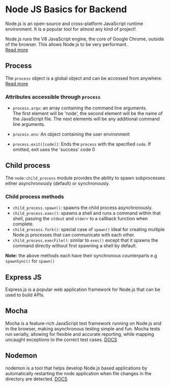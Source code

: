 # Node JS Basics for Backend

Node.js is an open-source and cross-platform JavaScript runtime environment.
It is a popular tool for almost any kind of project!

Node.js runs the V8 JavaScript engine, the core of Google Chrome, outside of
the browser. This allows Node.js to be very performant.\
[Read more](https://nodejs.org/en/learn/getting-started/introduction-to-nodejs)

## Process

The `process` object is a global object and can be accessed from anywhere.\
[Read more](https://node.readthedocs.io/en/latest/api/process/)

### Attributes accessible through `process`

* `process.argv`: an array containing the command line arguments.\
  The first element will be 'node', the second element will be the name of the JavaScript file. The next elements will be any additional command line arguments.

* `process.env`: An object containing the user environment

* `process.exit([code])`: Ends the `process` with the specified `code`.
  If omitted, exit uses the 'success' code 0

## Child process

The `node:child_process` module provides the ability to spawn subprocesses either asynchronously (default) or synchronously.

### Child process methods

* `child_process.spawn()`: spawns the child process asynchronously.
* `child_process.exec()`: spawns a shell and runs a command within that shell,
  passing the `stdout` and `stderr` to a callback function when complete.
* `child_process.fork()`: special case of `spawn()` ideal for creating multiple
  Node.js processes that can communicate with each other.
* `child_process.execFile()`: similar to `exec()` except that it spawns the
  command directly without first spawning a shell by default.

**Note:** the above methods each have their synchronous counterparts e.g
`spawnSync()` for `spawn()`

## Express JS

Express.js is a popular web application framework for Node.js that can be used
to build APIs.

## Mocha

Mocha is a feature-rich JavaScript test framework running on Node.js and in the browser, making asynchronous testing simple and fun. Mocha tests run serially, allowing for flexible and accurate reporting, while mapping uncaught exceptions to the correct test cases.
[DOCS](https://mochajs.org/)

## Nodemon

nodemon is a tool that helps develop Node.js based applications by automatically restarting the node application when file changes in the directory are detected.
[DOCS](https://github.com/remy/nodemon#nodemon)
